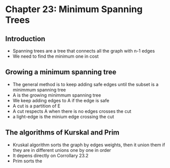 # Chapter 23: Minimum Spanning Trees

## Introduction

- Spanning trees are a tree that connects all the graph with n-1 edges
- We need to find the minimum one in cost

## Growing a minimum spanning tree

- The general method is to keep adding safe edges until the subset is a minimmum spanning tree
- A is the growing minimmum spanning tree
- We keep adding edges to A if the edge is safe
- A cut is a partition of E
- A cut respects A when there is no edges crosses the cut
- a light-edge is the minium edge crossing the cut

## The algorithms of Kurskal and Prim

- Kruskal algorithm sorts the graph by edges weights, then it union them if they are in different unions one by one in order
- It depens directly on Corrollary 23.2
- Prim sorts the 